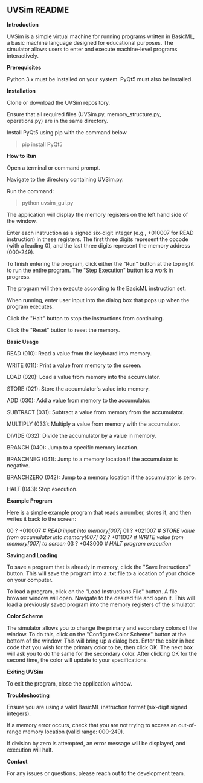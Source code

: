 ## UVSim README

**Introduction**

UVSim is a simple virtual machine for running programs written in BasicML, a basic machine language designed for educational purposes. The simulator allows users to enter and execute machine-level programs interactively.

**Prerequisites**

Python 3.x must be installed on your system.
PyQt5 must also be installed.

**Installation**

Clone or download the UVSim repository.

Ensure that all required files (UVSim.py, memory_structure.py, operations.py) are in the same directory.

Install PyQt5 using pip with the command below

> pip install PyQt5

**How to Run**

Open a terminal or command prompt.

Navigate to the directory containing UVSim.py.

Run the command:

> python uvsim_gui.py

The application will display the memory registers on the left hand side of the window.

Enter each instruction as a signed six-digit integer (e.g., +010007 for READ instruction) in these registers. The first three digits represent the opcode (with a leading 0), and the last three digits represent the memory address (000-249).

To finish entering the program, click either the "Run" button at the top right to run the entire program. The "Step Execution" button is a work in progress.

The program will then execute according to the BasicML instruction set.

When running, enter user input into the dialog box that pops up when the program executes.

Click the "Halt" button to stop the instructions from continuing.

Click the "Reset" button to reset the memory.

**Basic Usage**

READ (010): Read a value from the keyboard into memory.

WRITE (011): Print a value from memory to the screen.

LOAD (020): Load a value from memory into the accumulator.

STORE (021): Store the accumulator's value into memory.

ADD (030): Add a value from memory to the accumulator.

SUBTRACT (031): Subtract a value from memory from the accumulator.

MULTIPLY (033): Multiply a value from memory with the accumulator.

DIVIDE (032): Divide the accumulator by a value in memory.

BRANCH (040): Jump to a specific memory location.

BRANCHNEG (041): Jump to a memory location if the accumulator is negative.

BRANCHZERO (042): Jump to a memory location if the accumulator is zero.

HALT (043): Stop execution.

**Example Program**

Here is a simple example program that reads a number, stores it, and then writes it back to the screen:

00 ? +010007 _# READ input into memory[007]_
01 ? +021007 _# STORE value from accumulator into memory[007]_
02 ? +011007 _# WRITE value from memory[007] to screen_
03 ? +043000 _# HALT program execution_

**Saving and Loading**

To save a program that is already in memory, click the "Save Instructions" button. This will save the program into a .txt file to a location of your choice on your computer.

To load a program, click on the "Load Instructions File" button. A file browser window will open. Navigate to the desired file and open it. This will load a previously saved program into the memory registers of the simulator.

**Color Scheme**

The simulator allows you to change the primary and secondary colors of the window. To do this, click on the "Configure Color Scheme" button at the bottom of the window. This will bring up a dialog box. Enter the color in hex code that you wish for the primary color to be, then click OK. The next box will ask you to do the same for the secondary color. After clicking OK for the second time, the color will update to your specifications.

**Exiting UVSim**

To exit the program, close the application window.

**Troubleshooting**

Ensure you are using a valid BasicML instruction format (six-digit signed integers).

If a memory error occurs, check that you are not trying to access an out-of-range memory location (valid range: 000-249).

If division by zero is attempted, an error message will be displayed, and execution will halt.

**Contact**

For any issues or questions, please reach out to the development team.
